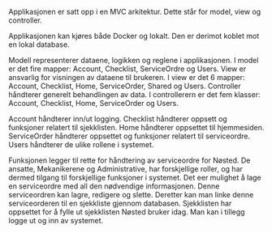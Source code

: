 Applikasjonen er satt opp i en MVC arkitektur. Dette står for model, view og controller.

Applikasjonen kan kjøres både Docker og lokalt. Den er derimot koblet mot en lokal database. 

Modell representerer dataene, logikken og reglene i applikasjonen. I model er det fire mapper: Account, Checklist, ServiceOrdre og Users. 
View er ansvarlig for visningen av dataene til brukeren. I view er det 6 mapper: Account, Checklist, Home, ServiceOrder, Shared og Users. 
Controller håndterer generelt behandlingen av data. I controllerern er det fem klasser: Account, Checklist, Home, ServiceOrder og Users. 

Account håndterer inn/ut logging. Checklist håndterer oppsett og funksjoner relatert til sjekklisten. Home håndterer oppsettet til hjemmesiden. 
ServiceOrder håndterer oppsettet og funksjoner relatert til serviceordre. Users håndterer de ulike rollene i systemet.

Funksjonen legger til rette for håndtering av serviceordre for Nøsted. De ansatte, Mekanikerene og Administrative, har forskjellige roller, og
har dermed tilgang til forskjellige funksjoner i systemet. Det eer mulighet å lage en serviceordre med all den nødvendige informasjonen. 
Denne serviceordren kan lagre, redigere og slette. Deretter kan man linke denne serviceorderen til en sjekkliste gjennom databasen. 
Sjekklisten har oppsettet for å fylle ut sjekklisten Nøsted bruker idag. Man kan i tillegg logge ut og inn av systemet. 
